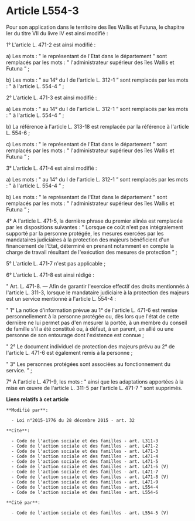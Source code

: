 # Article L554-3

Pour son application dans le territoire des îles Wallis et Futuna, le chapitre Ier du titre VII du livre IV est ainsi
modifié : 

1° L'article L. 471-2 est ainsi modifié : 

a) Les mots : " le représentant de l'Etat dans le département ” sont remplacés par les mots : " l'administrateur supérieur
des îles Wallis et Futuna ” ; 

b) Les mots : " au 14° du I de l'article L. 312-1 ” sont remplacés par les mots : " à l'article L. 554-4 ” ; 

2° L'article L. 471-3 est ainsi modifié : 

a) Les mots : " au 14° du I de l'article L. 312-1 ” sont remplacés par les mots : " à l'article L. 554-4 ” ; 

b) La référence à l'article L. 313-18 est remplacée par la référence à l'article L. 554-6 ; 

c) Les mots : " le représentant de l'Etat dans le département ” sont remplacés par les mots : " l'administrateur supérieur
des îles Wallis et Futuna ” ; 

3° L'article L. 471-4 est ainsi modifié : 

a) Les mots : " au 14° du I de l'article L. 312-1 ” sont remplacés par les mots : " à l'article L. 554-4 ” ; 

b) Les mots : " le représentant de l'Etat dans le département ” sont remplacés par les mots : " l'administrateur supérieur
des îles Wallis et Futuna ” ; 

4° A l'article L. 471-5, la dernière phrase du premier alinéa est remplacée par les dispositions suivantes : " Lorsque ce
coût n'est pas intégralement supporté par la personne protégée, les mesures exercées par les mandataires judiciaires à la
protection des majeurs bénéficient d'un financement de l'Etat, déterminé en prenant notamment en compte la charge de travail
résultant de l'exécution des mesures de protection ” ; 

5° L'article L. 471-7 n'est pas applicable ; 

6° L'article L. 471-8 est ainsi rédigé : 

" Art. L. 471-8. ― Afin de garantir l'exercice effectif des droits mentionnés à l'article L. 311-3, lorsque le mandataire
judiciaire à la protection des majeurs est un service mentionné à l'article L. 554-4 : 

" 1° La notice d'information prévue au 1° de l'article L. 471-6 est remise personnellement à la personne protégée ou, dès
lors que l'état de cette dernière ne lui permet pas d'en mesurer la portée, à un membre du conseil de famille s'il a été
constitué ou, à défaut, à un parent, un allié ou une personne de son entourage dont l'existence est connue ; 

" 2° Le document individuel de protection des majeurs prévu au 2° de l'article L. 471-6 est également remis à la personne ; 

" 3° Les personnes protégées sont associées au fonctionnement du service. ” ; 

7° A l'article L. 471-9, les mots : " ainsi que les adaptations apportées à la mise en œuvre de l'article L. 311-5 par
l'article L. 471-7 ” sont supprimés.

**Liens relatifs à cet article**

	**Modifié par**:

	  - Loi n°2015-1776 du 28 décembre 2015 - art. 32

	**Cite**:

	  - Code de l'action sociale et des familles - art. L311-3
	  - Code de l'action sociale et des familles - art. L471-2
	  - Code de l'action sociale et des familles - art. L471-3
	  - Code de l'action sociale et des familles - art. L471-4
	  - Code de l'action sociale et des familles - art. L471-5
	  - Code de l'action sociale et des familles - art. L471-6 (V)
	  - Code de l'action sociale et des familles - art. L471-7
	  - Code de l'action sociale et des familles - art. L471-8 (V)
	  - Code de l'action sociale et des familles - art. L471-9
	  - Code de l'action sociale et des familles - art. L554-4
	  - Code de l'action sociale et des familles - art. L554-6

	**Cité par**:

	  - Code de l'action sociale et des familles - art. L554-5 (V)
